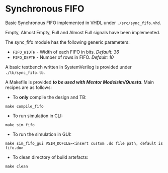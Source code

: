 # Synchronous FIFO
Basic Synchronous FIFO implemented in VHDL under `./src/sync_fifo.vhd`. 

Empty, Almost Empty, Full and Almost Full signals have been implemented.

The sync_fifo module has the following generic parameters:
* `FIFO_WIDTH` - Width of each FIFO in bits. _Default: 36_
* `FIFO_DEPTH` - Number of rows in FIFO. _Default: 10_

A basic testbench written in SystemVerilog is provided under `./tb/sync_fifo.tb`. 

A Makefile is provided **_to be used with Mentor Modelsim/Questa_**. Main recipes are as follows: 

* To **only** compile the design and TB:
```shell
make compile_fifo
```
* To run simulation in CLI:
```shell
make sim_fifo
```
* To run the simulation in GUI:
```shell
make sim_fifo_gui VSIM_DOFILE=<insert custom .do file path, default is fifo.do>
```
* To clean directory of build artefacts:
```shell
make clean
``` 





